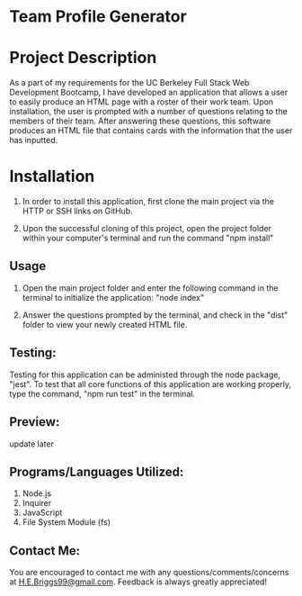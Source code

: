 # Team Profile Generator 

# Project Description 

As a part of my requirements for the UC Berkeley Full Stack Web Development Bootcamp, I have developed an application that allows a user to easily produce an HTML page with a roster of their work team. Upon installation, the user is prompted with a number of questions relating to the members of their team. After answering these questions, this software produces an HTML file that contains cards with the information that the user has inputted.  


# Installation 

1. In order to install this application, first clone the main project via the HTTP or SSH links on GitHub.

2. Upon the successful cloning of this project, open the project folder within your computer's terminal and run the command "npm install"

## Usage

1. Open the main project folder and enter the following command in the terminal to initialize the application: "node index"

2. Answer the questions prompted by the terminal, and check in the "dist" folder to view your newly created HTML file.

## Testing:

Testing for this application can be administed through the node package, "jest". To test that all core functions of this application are working properly, type the command, "npm run test" in the terminal.

## Preview:

update later 

## Programs/Languages Utilized:

1. Node.js
2. Inquirer
3. JavaScript
4. File System Module (fs)


## Contact Me:

You are encouraged to contact me with any questions/comments/concerns at H.E.Briggs99@gmail.com. Feedback is always greatly appreciated!





